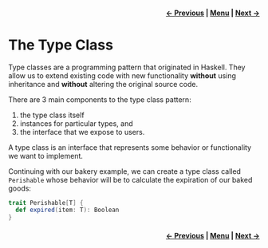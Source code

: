 <h4 align="right">
    <a href="lesson2_1_polymorphism.md">← Previous</a> |
    <a href="../../../../README.md">Menu</a> |
    <a href="lesson2_3_instances.md">Next →</a>
</h4>

<h1>The Type Class</h1>

Type classes are a programming pattern that originated in Haskell. They allow us to extend existing code with new 
functionality **without** using inheritance and **without** altering the original source code.

There are 3 main components to the type class pattern: 

  1. the type class itself
  2. instances for particular types, and 
  3. the interface that we expose to users.

A type class is an interface that represents some behavior or functionality we want to implement. 

Continuing with our bakery example, we can create a type class called `Perishable` whose behavior will be to calculate
the expiration of our baked goods:

```scala
trait Perishable[T] {
  def expired(item: T): Boolean
}
```

<h4 align="right">
    <a href="lesson2_1_polymorphism.md">← Previous</a> |
    <a href="../../../../README.md">Menu</a> |
    <a href="lesson2_3_instances.md">Next →</a>
</h4>